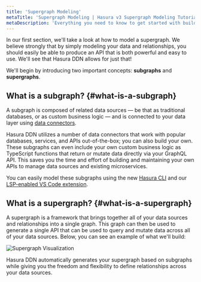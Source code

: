 ```yaml
---
title: 'Supergraph Modeling'
metaTitle: 'Supergraph Modeling | Hasura v3 Supergraph Modeling Tutorial'
metaDescription: 'Everything you need to know to get started with building your supergraph.'
---
```


In our first section, we'll take a look at how to model a supergraph. We believe strongly that by simply modeling your
data and relationships, you should easily be able to produce an API that is both powerful and easy to use. We'll see
that Hasura DDN allows for just that!

We'll begin by introducing two important concepts: **subgraphs** and **supergraphs**.

## What is a subgraph? {#what-is-a-subgraph}

A subgraph is composed of related data sources — be that as traditional databases, or as custom business logic — and is
connected to your data layer using [data connectors](https://hasura.io/connectors).

Hasura DDN utilizes a number of data connectors that work with popular databases, services, and APIs out-of-the-box; you
can also build your own. These subgraphs can even include your own custom business logic as TypeScript functions that
return or mutate data directly via your GraphQL API. This saves you the time and effort of building and maintaining your
own APIs to manage data sources and existing microservices.

You can easily model these subgraphs using the new [Hasura CLI](https://hasura.io/docs/3.0/cli/installation/) and our
[LSP-enabled VS Code extension](https://marketplace.visualstudio.com/items?itemName=HasuraHQ.hasura).

## What is a supergraph? {#what-is-a-supergraph}

A supergraph is a framework that brings together all of your data sources and relationships into a single graph. This
graph can then be used to generate a single API that can be used to query and mutate data across all of your data
sources. Below, you can see an example of what we'll build:

![Supergraph Visualization](https://graphql-engine-cdn.hasura.io/learn-hasura/assets/backend-stack/v3/supergraph-course/final-visualization.png)

Hasura DDN automatically generates your supergraph based on subgraphs while giving you the freedom and flexibility to
define relationships across your data sources.
